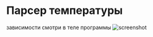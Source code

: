 # Парсер температуры

зависимости смотри в теле программы
![screenshot](https://github.com/delvin-fil/mon2pog/blob/master/pogoda.png)
